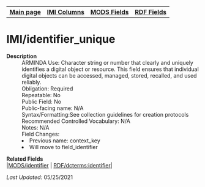 <!DOCTYPE html>
<html>

<body>
<table style="width:100%">
  <tr>
    <th><a href="index.md">Main page</a></th>
	<th><a href="IMI.md">IMI Columns</a></th>
    <th><a href="MODS.md">MODS Fields</a></th>
    <th><a href="RDF.md">RDF Fields</a></th>
  </tr>
</table>

<h1>IMI/identifier_unique</h1>
<dl>
  <dt><b>Description</b></dt>
  <dd>ARMINDA Use: Character string or number that clearly and uniquely identifies a digital object or resource. This field ensures that individual digital objects can be accessed, managed, stored, recalled, and used reliably. </dd>
  <dd>Obligation: Required</dd>
  <dd>Repeatable: No</dd>
  <dd>Public Field: No</dd>
  <dd>Public-facing name: N/A</dd>
  <dd>Syntax/Formatting:See collection guidelines for creation protocols </dd>
  <dd>Recommended Controlled Vocabulary: N/A</dd>
  <dd>Notes: N/A</dd>
  <dd>Field Changes: 
		<li>Previous name: context_key</li>
		<li>Will move to field_identifier</li>
	</dd>
</dl>
<dl>
	<dt><b>Related Fields</b></dt>
		|<a href="MODS.identifier.md">MODS/identifier</a> | <a href="rdf.dcterms.identifier.md">RDF/dcterms:identifier</a>|
</dl>
<p><i>Last Updated: </i>05/25/2021</p>
</body>
</html>